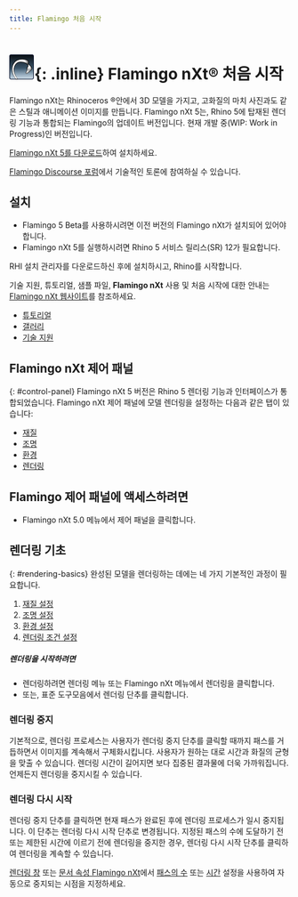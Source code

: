 ```yaml
---
title: Flamingo 처음 시작
---
```

<!-- TODO: This page mentions "Work in Progress" and "Flamingo Beta" and has to be updated once Flamingo has been released -->

# ![images/flamingotab.svg](images/flamingotab.svg){: .inline} Flamingo nXt® 처음 시작
Flamingo nXt는 Rhinoceros ®안에서 3D 모델을 가지고, 고화질의 마치 사진과도 같은 스틸과 애니메이션 이미지를 만듭니다. Flamingo nXt 5는, Rhino 5에 탑재된 렌더링 기능과 통합되는 Flamingo의 업데이트 버전입니다. 현재 개발 중(WIP: Work in Progress)인 버전입니다.

[Flamingo nXt 5를 다운로드](http://www.rhino3d.com/download/flamingo/5/beta)하여 설치하세요.

[Flamingo Discourse 포럼](http://discourse.mcneel.com/c/rendering/flamingo)에서 기술적인 토론에 참여하실 수 있습니다.

## 설치

* Flamingo 5 Beta를 사용하시려면 이전 버전의 Flamingo nXt가 설치되어 있어야 합니다.
* Flamingo nXt 5를 실행하시려면 Rhino 5 서비스 릴리스(SR) 12가 필요합니다.

RHI 설치 관리자를 다운로드하신 후에 설치하시고, Rhino를 시작합니다.

기술 지원, 튜토리얼, 샘플 파일, **Flamingo nXt** 사용 및 처음 시작에 대한 안내는 [Flamingo nXt 웹사이트](http://nxt.flamingo3d.com/)를 참조하세요.

* [튜토리얼](http://nxt.flamingo3d.com/page/tutorials-and-documentation-kr)
* [갤러리](http://nxt.flamingo3d.com/photo)
* [기술 지원](http://nxt.flamingo3d.com/forum)

## Flamingo nXt 제어 패널
{: #control-panel}
Flamingo nXt 5 버전은 Rhino 5 렌더링 기능과 인터페이스가 통합되었습니다. Flamingo nXt 제어 패널에 모델 렌더링을 설정하는 다음과 같은 탭이 있습니다:

* [재질](materials-tab.html)
* [조명](lighting-tab.html)
* [환경](environment-tab.html)
* [렌더링](render-tab.html)

## Flamingo 제어 패널에 액세스하려면
* Flamingo nXt 5.0 메뉴에서 제어 패널을 클릭합니다.

## 렌더링 기초
{: #rendering-basics}
완성된 모델을 렌더링하는 데에는 네 가지 기본적인 과정이 필요합니다.

 1. [재질 설정](material-editor.html)
 1. [조명 설정](lighting-tab.html)
 1. [환경 설정](environment-tab.html)
 1. [렌더링 조건 설정](render-tab.html)

##### 렌더링을 시작하려면
* 렌더링하려면 렌더링 메뉴 또는 Flamingo nXt 메뉴에서 렌더링을 클릭합니다.
* 또는, 표준 도구모음에서 렌더링 단추를 클릭합니다.

### 렌더링 중지
기본적으로, 렌더링 프로세스는 사용자가 렌더링 중지 단추를 클릭할 때까지 패스를 거듭하면서 이미지를 계속해서 구체화시킵니다. 사용자가 원하는 대로 시간과 화질의 균형을 맞출 수 있습니다. 렌더링 시간이 길어지면 보다 집중된 결과물에 더욱 가까워집니다. 언제든지 렌더링을 중지시킬 수 있습니다.

### 렌더링 다시 시작
렌더링 중지 단추를 클릭하면 현재 패스가 완료된 후에 렌더링 프로세스가 일시 중지됩니다.
이 단추는 렌더링 다시 시작 단추로 변경됩니다. 지정된 패스의 수에 도달하기 전 또는 제한된 시간에 이르기 전에 렌더링을 중지한 경우, 렌더링 다시 시작 단추를 클릭하여 렌더링을 계속할 수 있습니다.

[렌더링 창](render-window.html) 또는 [문서 속성 Flamingo nXt](documentproperties-flamingo.html)에서 [패스의 수](render-window.html#number-of-passes) 또는 [시간](render-window.html#time) 설정을 사용하여 자동으로 중지되는 시점을 지정하세요.
